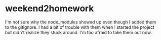# weekend2homework

I'm not sure why the node_modules showed up even though I added them to the gitignore. I had a bit of trouble with them when I started the project but didn't realize they stuck around. I'm too afraid to take them out now. 
